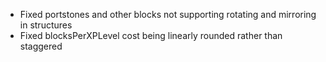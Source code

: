 - Fixed portstones and other blocks not supporting rotating and mirroring in structures
- Fixed blocksPerXPLevel cost being linearly rounded rather than staggered